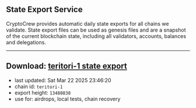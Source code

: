 ## State Export Service
CryptoCrew provides automatic daily state exports for all chains we validate. State export files can be used as genesis files and are a snapshot of the current blockchain state, including all validators, accounts, balances and delegations.

---
**Download: [teritori-1 state export](https://dl-eu2.ccvalidators.com/SERVICE/teritori/teritori-1_export_13480838.json)**
---

- last updated: Sat Mar 22 2025 23:46:20
- chain id: `teritori-1`
- export height: `13480838`
- use for: airdrops, local tests, chain recovery

